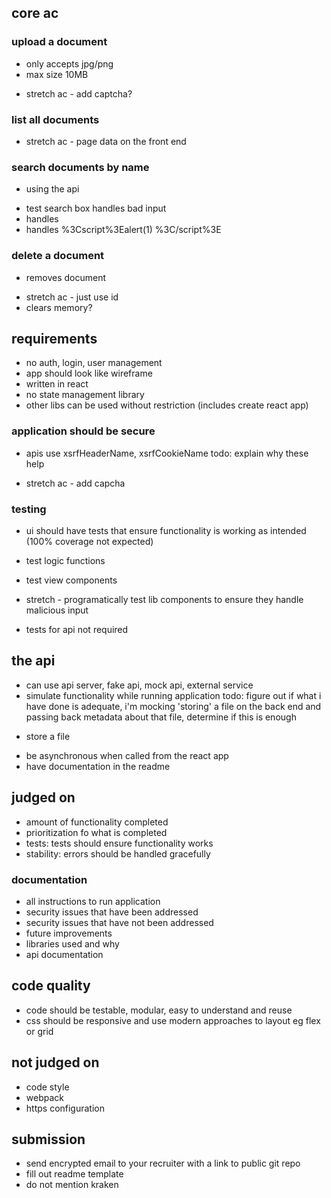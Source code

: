 
## core ac
### upload a document
+ only accepts jpg/png
+ max size 10MB
- stretch ac - add captcha?

### list all documents
- stretch ac - page data on the front end 

### search documents by name
- using the api
+ test search box handles bad input 
+ handles <script>alert(1) </script>
+ handles %3Cscript%3Ealert(1) %3C/script%3E

### delete a document
+ removes document
- stretch ac - just use id
- clears memory?

## requirements
+ no auth, login, user management
+ app should look like wireframe
+ written in react
+ no state management library
+ other libs can be used without restriction (includes create react app)

### application should be secure
+ apis use xsrfHeaderName, xsrfCookieName
todo: explain why these help
- stretch ac - add capcha 

### testing 
- ui should have tests that ensure functionality is working as intended (100% coverage not expected)
- test logic functions
- test view components
- stretch - programatically test lib components to ensure they handle malicious input

- tests for api not required

## the api
+ can use api server, fake api, mock api, external service
+ simulate functionality while running application
todo: figure out if what i have done is adequate, i'm mocking 'storing' a file on the back end and passing back metadata
about that file, determine if this is enough
- store a file

+ be asynchronous when called from the react app
+ have documentation in the readme

## judged on
- amount of functionality completed
- prioritization fo what is completed
- tests: tests should ensure functionality works
- stability: errors should be handled gracefully

### documentation
- all instructions to run application
- security issues that have been addressed
- security issues that have not been addressed
- future improvements
- libraries used and why
- api documentation

## code quality
- code should be testable, modular, easy to understand and reuse
- css should be responsive and use modern approaches to layout eg flex or grid

## not judged on
- code style
- webpack
- https configuration

## submission
- send encrypted email to your recruiter with a link to public git repo
- fill out readme template
- do not mention kraken
